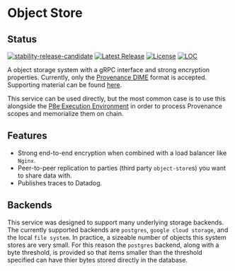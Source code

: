 # Object Store

## Status

[![stability-release-candidate](https://img.shields.io/badge/stability-pre--release-48c9b0.svg)](https://github.com/mkenney/software-guides/blob/master/STABILITY-BADGES.md#release-candidate)
[![Latest Release][release-badge]][release-latest]
[![License][license-badge]][license-url]
[![LOC][loc-badge]][loc-report]

[release-badge]: https://img.shields.io/github/v/tag/provenance-io/object-store.svg?sort=semver
[release-latest]: https://github.com/provenance-io/object-store/releases/latest

[license-badge]: https://img.shields.io/github/license/provenance-io/object-store.svg
[license-url]: https://github.com/provenance-io/object-store/blob/main/LICENSE

[loc-badge]: https://tokei.rs/b1/github/provenance-io/object-store
[loc-report]: https://github.com/provenance-io/object-store

A object storage system with a gRPC interface and strong encryption properties. Currently, only the
[Provenance DIME](https://docs.provenance.io/p8e/overview/encrypted-object-store/dime-encryption-envelope-specification)
format is accepted. Supporting material can be found [here](https://docs.provenance.io/p8e/overview/encrypted-object-store).

This service can be used directly, but the most common case is to use this alongside the [P8e Execution Environment](https://github.com/provenance-io/p8e-scope-sdk)
in order to process Provenance scopes and memorialize them on chain.

## Features

- Strong end-to-end encryption when combined with a load balancer like `Nginx`.
- Peer-to-peer replication to parties (third party `object-store`s) you want to share data with.
- Publishes traces to Datadog.

## Backends

This service was designed to support many underlying storage backends. The currently supported backends are `postgres`, `google cloud storage`, and the local `file system`.
In practice, a sizeable number of objects this system stores are very small. For this reason the `postgres` backend, along with a byte threshold, is provided
so that items smaller than the threshold specified can have thier bytes stored directly in the database.
